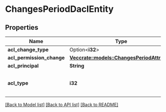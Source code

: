 # ChangesPeriodDaclEntity

## Properties

Name | Type | Description | Notes
------------ | ------------- | ------------- | -------------
**acl_change_type** | Option<**i32**> |  | [optional]
**acl_permission_change** | [**Vec<crate::models::ChangesPeriodAttribute>**](changes.Attribute.md) |  |
**acl_principal** | **String** |  |
**acl_type** | **i32** | Possible values: 0 - ALLOW, 1 - DENY |

[[Back to Model list]](../README.md#documentation-for-models) [[Back to API list]](../README.md#documentation-for-api-endpoints) [[Back to README]](../README.md)
